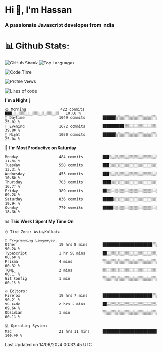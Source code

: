 # Hi 👋, I'm Hassan
### A passionate Javascript developer from India


# 📊 Github Stats:
![GitHub Streak](https://github-readme-streak-stats.herokuapp.com/?user=codeblooded47&theme=dracula&hide_border=false)
![Top Languages](https://github-readme-stats.vercel.app/api/top-langs/?username=codeblooded47&layout=compact&theme=dracula)



<!--START_SECTION:waka-->
![Code Time](http://img.shields.io/badge/Code%20Time-785%20hrs%205%20mins-blue)

![Profile Views](http://img.shields.io/badge/Profile%20Views-0-blue)

![Lines of code](https://img.shields.io/badge/From%20Hello%20World%20I%27ve%20Written-23.5%20million%20lines%20of%20code-blue)

**I'm a Night 🦉** 

```text
🌞 Morning                422 commits         ███░░░░░░░░░░░░░░░░░░░░░░   10.06 % 
🌆 Daytime                1049 commits        ██████░░░░░░░░░░░░░░░░░░░   25.02 % 
🌃 Evening                1672 commits        ██████████░░░░░░░░░░░░░░░   39.88 % 
🌙 Night                  1050 commits        ██████░░░░░░░░░░░░░░░░░░░   25.04 % 
```
📅 **I'm Most Productive on Saturday** 

```text
Monday                   484 commits         ███░░░░░░░░░░░░░░░░░░░░░░   11.54 % 
Tuesday                  558 commits         ███░░░░░░░░░░░░░░░░░░░░░░   13.31 % 
Wednesday                453 commits         ███░░░░░░░░░░░░░░░░░░░░░░   10.80 % 
Thursday                 703 commits         ████░░░░░░░░░░░░░░░░░░░░░   16.77 % 
Friday                   389 commits         ██░░░░░░░░░░░░░░░░░░░░░░░   09.28 % 
Saturday                 836 commits         █████░░░░░░░░░░░░░░░░░░░░   19.94 % 
Sunday                   770 commits         █████░░░░░░░░░░░░░░░░░░░░   18.36 % 
```


📊 **This Week I Spent My Time On** 

```text
🕑︎ Time Zone: Asia/Kolkata

💬 Programming Languages: 
Other                    19 hrs 8 mins       ███████████████████████░░   90.28 % 
TypeScript               1 hr 50 mins        ██░░░░░░░░░░░░░░░░░░░░░░░   08.68 % 
Prisma                   4 mins              ░░░░░░░░░░░░░░░░░░░░░░░░░   00.32 % 
TOML                     2 mins              ░░░░░░░░░░░░░░░░░░░░░░░░░   00.17 % 
Git Config               1 min               ░░░░░░░░░░░░░░░░░░░░░░░░░   00.15 % 

🔥 Editors: 
Firefox                  19 hrs 7 mins       ███████████████████████░░   90.21 % 
VS Code                  2 hrs 2 mins        ██░░░░░░░░░░░░░░░░░░░░░░░   09.66 % 
Obsidian                 1 min               ░░░░░░░░░░░░░░░░░░░░░░░░░   00.13 % 

💻 Operating System: 
Mac                      21 hrs 11 mins      █████████████████████████   100.00 % 
```


 Last Updated on 14/06/2024 00:32:45 UTC
<!--END_SECTION:waka-->

